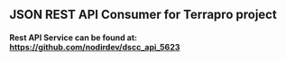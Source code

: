 ## JSON REST API Consumer for Terrapro project

#### Rest API Service can be found at: https://github.com/nodirdev/dscc_api_5623

